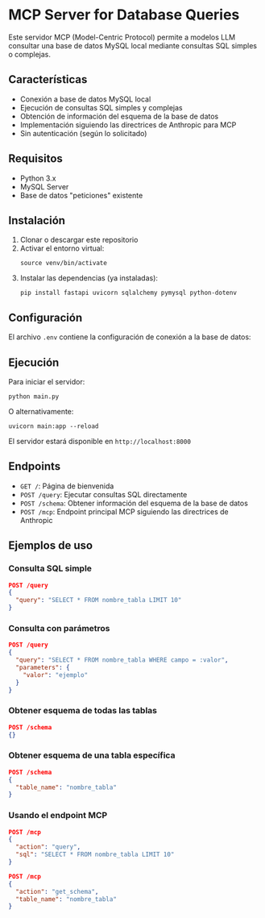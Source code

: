 # MCP Server for Database Queries

Este servidor MCP (Model-Centric Protocol) permite a modelos LLM consultar una base de datos MySQL local mediante consultas SQL simples o complejas.

## Características

- Conexión a base de datos MySQL local
- Ejecución de consultas SQL simples y complejas
- Obtención de información del esquema de la base de datos
- Implementación siguiendo las directrices de Anthropic para MCP
- Sin autenticación (según lo solicitado)

## Requisitos

- Python 3.x
- MySQL Server
- Base de datos "peticiones" existente

## Instalación

1. Clonar o descargar este repositorio
2. Activar el entorno virtual:
   ```
   source venv/bin/activate
   ```
3. Instalar las dependencias (ya instaladas):
   ```
   pip install fastapi uvicorn sqlalchemy pymysql python-dotenv
   ```

## Configuración

El archivo `.env` contiene la configuración de conexión a la base de datos:


## Ejecución

Para iniciar el servidor:

```
python main.py
```

O alternativamente:

```
uvicorn main:app --reload
```

El servidor estará disponible en `http://localhost:8000`

## Endpoints

- `GET /`: Página de bienvenida
- `POST /query`: Ejecutar consultas SQL directamente
- `POST /schema`: Obtener información del esquema de la base de datos
- `POST /mcp`: Endpoint principal MCP siguiendo las directrices de Anthropic

## Ejemplos de uso

### Consulta SQL simple

```json
POST /query
{
  "query": "SELECT * FROM nombre_tabla LIMIT 10"
}
```

### Consulta con parámetros

```json
POST /query
{
  "query": "SELECT * FROM nombre_tabla WHERE campo = :valor",
  "parameters": {
    "valor": "ejemplo"
  }
}
```

### Obtener esquema de todas las tablas

```json
POST /schema
{}
```

### Obtener esquema de una tabla específica

```json
POST /schema
{
  "table_name": "nombre_tabla"
}
```

### Usando el endpoint MCP

```json
POST /mcp
{
  "action": "query",
  "sql": "SELECT * FROM nombre_tabla LIMIT 10"
}
```

```json
POST /mcp
{
  "action": "get_schema",
  "table_name": "nombre_tabla"
}
```
